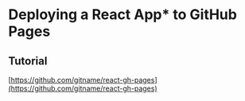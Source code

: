 # Deploying a React App* to GitHub Pages

## Tutorial

[https://github.com/gitname/react-gh-pages](https://github.com/gitname/react-gh-pages)
